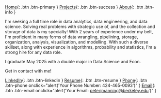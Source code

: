 [Home](README.md){: .btn .btn-primary } 
[Projects](projectPage.md){: .btn .btn-success } 
[About](about.md){: .btn .btn-info }

I'm seeking a full time role in data analytics, data engineering, and data science.
Solving real problems with strategic use of, and the collection and storage of data is my specialty! With 2 years of experience under my belt, 
I'm proficient in many forms of data wrangling, pipelining, storage, organization, analysis, visualization, and modelling. With such a diverse skillset, 
along with experience in algorithms, probability and statistics, I'm a strong hire for any data role.

I graduate May 2025 with a double major in Data Science and Econ.

Get in contact with me!

[LinkedIn](https://www.linkedin.com/in/peterxmanning){: .btn .btn-linkedin }
[Resume](https://docs.google.com/document/d/12OT1G2pk7JruC2Z_F1J2xMmz6Qf-urPc/edit?usp=sharing&ouid=116509027107431059441&rtpof=true&sd=true){: .btn .btn-resume }
[Phone](#){: .btn .btn-phone onclick="alert('Your Phone Number: 424-465-0093')" }
[Email](#){: .btn .btn-email onclick="alert('Your Email: peterjmanning@berkeley.edu')" }

<style>
.btn {
    display: inline-block;
    padding: 10px 20px;
    margin: 5px;
    border-radius: 5px;
    text-decoration: none;
    color: white;
    font-weight: bold;
}
.btn-primary { background-color: #007bff; }
.btn-success { background-color: #28a745; }
.btn-info { background-color: #17a2b8; }
</style>
